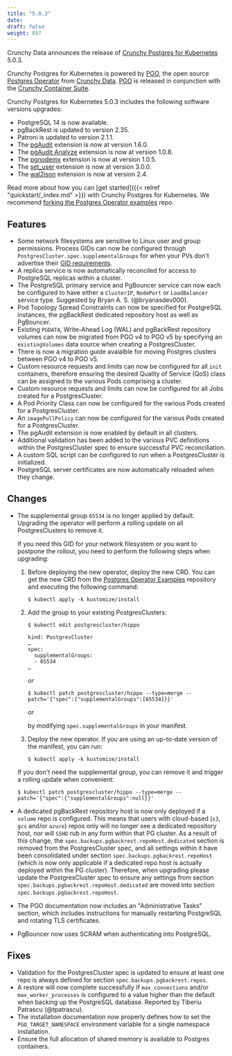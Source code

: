 ```yaml
---
title: "5.0.3"
date:
draft: false
weight: 897
---
```



Crunchy Data announces the release of [Crunchy Postgres for Kubernetes](https://www.crunchydata.com/products/crunchy-postgresql-for-kubernetes/) 5.0.3.

Crunchy Postgres for Kubernetes is powered by [PGO](https://github.com/CrunchyData/postgres-operator), the open source [Postgres Operator](https://github.com/CrunchyData/postgres-operator) from [Crunchy Data](https://www.crunchydata.com). [PGO](https://github.com/CrunchyData/postgres-operator) is released in conjunction with the [Crunchy Container Suite](https://github.com/CrunchyData/container-suite).

Crunchy Postgres for Kubernetes 5.0.3 includes the following software versions upgrades:

- PostgreSQL 14 is now available.
- pgBackRest is updated to version 2.35.
- Patroni is updated to version 2.1.1.
- The [pgAudit](https://github.com/pgaudit/pgaudit) extension is now at version 1.6.0.
- The [pgAudit Analyze](https://github.com/pgaudit/pgaudit_analyze) extension is now at version 1.0.8.
- The [pgnodemx](https://github.com/CrunchyData/pgnodemx) extension is now at version 1.0.5.
- The [set_user](https://github.com/pgaudit/set_user) extension is now at version 3.0.0.
- The [wal2json](https://github.com/eulerto/wal2json) extension is now at version 2.4.

Read more about how you can [get started]({{< relref "quickstart/_index.md" >}}) with Crunchy Postgres for Kubernetes. We recommend [forking the Postgres Operator examples](https://github.com/CrunchyData/postgres-operator-examples/fork) repo.

## Features

- Some network filesystems are sensitive to Linux user and group permissions. Process GIDs can now be configured through `PostgresCluster.spec.supplementalGroups` for when your PVs don't advertise their [GID requirements](https://kubernetes.io/docs/tasks/configure-pod-container/configure-persistent-volume-storage/#access-control).
- A replica service is now automatically reconciled for access to PostgreSQL replicas within a cluster.
- The PostgreSQL primary service and PgBouncer service can now each be configured to have either a `ClusterIP`, `NodePort` or `LoadBalancer` service type. Suggested by Bryan A. S. (@bryanasdev000).
- Pod Topology Spread Constraints can now be specified for PostgreSQL instances, the pgBackRest dedicated repository host as well as PgBouncer.
-  Existing `PGDATA`, Write-Ahead Log (WAL) and pgBackRest repository volumes can now be migrated from PGO v4 to PGO v5 by specifying an `existingVolumes` data source when creating a PostgresCluster.
- There is now a migration guide avaialble for moving Postgres clusters between PGO v4 to PGO v5.
- Custom resource requests and limits can now be configured for all `init` containers, therefore ensuring the desired Quality of Service (QoS) class can be assigned to the various Pods comprising a cluster.
- Custom resource requests and limits can now be configured for all Jobs created for a PostgresCluster.
- A Pod Priority Class can now be configured for the various Pods created for a PostgresCluster.
- An `imagePullPolicy` can now be configured for the various Pods created for a PostgresCluster.
- The pgAudit extension is now enabled by default in all clusters.
- Additional validation has been added to the various PVC definitions within the PostgresCluster spec to ensure successful PVC reconciliation.
- A custom SQL script can be configured to run when a PostgresCluster is initialized.
- PostgreSQL server certificates are now automatically reloaded when they change. 
## Changes

- The supplemental group `65534` is no longer applied by default. Upgrading the operator will perform a rolling update on all PostgresClusters to remove it.

  If you need this GID for your network filesystem or you want to postpone the rollout, you need to perform the following steps when upgrading:

  1. Before deploying the new operator, deploy the new CRD. You can get the new CRD from the [Postgres Operator Examples](https://github.com/CrunchyData/postgres-operator-examples/fork) repository and executing the following command:
     ```console
     $ kubectl apply -k kustomize/install
     ```

  2. Add the group to your existing PostgresClusters:
     ```console
     $ kubectl edit postgrescluster/hippo

     kind: PostgresCluster
     …
     spec:
       supplementalGroups:
       - 65534
     …
     ```

     _or_

     ```console
     $ kubectl patch postgrescluster/hippo --type=merge --patch='{"spec":{"supplementalGroups":[65534]}}'
     ```

     _or_

     by modifying `spec.supplementalGroups` in your manifest.

  3. Deploy the new operator. If you are using an up-to-date version of the manifest, you can run:
     ```console
     $ kubectl apply -k kustomize/install
     ```

  If you don't need the supplemental group, you can remove it and trigger a rolling update when convenient:

  ```console
  $ kubectl patch postgrescluster/hippo --type=merge --patch='{"spec":{"supplementalGroups":null}}'
  ```
- A dedicated pgBackRest repository host is now only deployed if a `volume` repo is configured.  This means that users with cloud-based (`s3`, `gcs` and/or `azure`) repos only will no longer see a dedicated repository host, nor will `SSHD` rub in any form within that PG cluster.  As a result of this change, the `spec.backups.pgbackrest.repoHost.dedicated` section is removed from the PostgresCluster spec, and all settings within it have been consolidated under section `spec.backups.pgbackrest.repoHost` (which is now only applicable if a dedicated repo host is actually deployed within the PG cluster).  Therefore, when upgrading please update the PostgresCluster spec to ensure any settings from section `spec.backups.pgbackrest.repoHost.dedicated` are moved into section `spec.backups.pgbackrest.repoHost`.
- The PGO documentation now includes an "Administrative Tasks" section, which includes instructions for manually restarting PostgreSQL and rotating TLS certificates.
- PgBouncer now uses SCRAM when authenticating into PostgreSQL.

## Fixes

- Validation for the PostgresCluster spec is updated to ensure at least one repo is always defined for section `spec.backups.pgbackrest.repos`.
- A restore will now complete successfully If `max_connections` and/or `max_worker_processes` is configured to a value higher than the default when backing up the PostgreSQL database. Reported by Tiberiu Patrascu (@tpatrascu).
- The installation documentation now properly defines how to set the `PGO_TARGET_NAMESPACE` environment variable for a single namespace installation.
- Ensure the full allocation of shared memory is available to Postgres containers.
